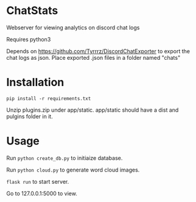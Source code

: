 # ChatStats
Webserver for viewing analytics on discord chat logs

Requires python3

Depends on https://github.com/Tyrrrz/DiscordChatExporter to export the chat logs as json. Place exported .json files in a folder named "chats"

# Installation
```pip install -r requirements.txt```

Unzip plugins.zip under app/static. app/static should have a dist and pulgins folder in it.

# Usage

Run ```python create_db.py``` to initiaize database.

Run ```python cloud.py``` to generate word cloud images.

```flask run``` to start server.

Go to 127.0.0.1:5000 to view.
